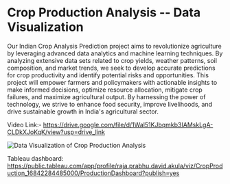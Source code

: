 # Crop Production Analysis -- Data Visualization
Our Indian Crop Analysis Prediction project aims to revolutionize agriculture by leveraging advanced data analytics and machine learning techniques. By analyzing extensive data sets related to crop yields, weather patterns, soil composition, and market trends, we seek to develop accurate predictions for crop productivity and identify potential risks and opportunities. This project will empower farmers and policymakers with actionable insights to make informed decisions, optimize resource allocation, mitigate crop failures, and maximize agricultural output. By harnessing the power of technology, we strive to enhance food security, improve livelihoods, and drive sustainable growth in India's agricultural sector.

Video Link:- https://drive.google.com/file/d/1Wal51KJbqmkb3IAMskLgA-CLDkXJoKqK/view?usp=drive_link

![Data Visualization of Crop Production Analysis](https://github.com/Yashwanth1119/Crop-Production-Analysis/blob/main/Worksheet%20%26%20Dashboard/Screenshot%202023-05-31%20215946.png)

Tableau dashboard: https://public.tableau.com/app/profile/raja.prabhu.david.akula/viz/CropProduction_16842284485000/ProductionDashboard?publish=yes
